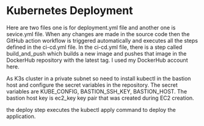 # Kubernetes Deployment

Here are two files one is for deployment.yml file and another one is sevice.yml file. When any changes are made in the source code then the GitHub action workflow is triggered automatically and executes all the steps defined in the ci-cd.yml file. In the ci-cd.yml file, there is a step called build_and_push which builds a new image and pushes that image in the DockerHub repository with the latest tag. I used my DockerHub account here. 

As K3s cluster in a private subnet so need to install kubectl in the bastion host and configure the secret variables in the repository. The secret variables are KUBE_CONFIG, BASTION_SSH_KEY, BASTION_HOST. The bastion host key is ec2_key key pair that was created during EC2 creation. 

the deploy step executes the kubectl apply command to deploy the application. 
